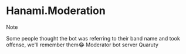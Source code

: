 # Hanami.Moderation
> [!NOTE]
> Some people thought the bot was referring to their band name and took offense, we'll remember them😂
Moderator bot server Quaruty

